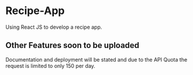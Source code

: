 # Recipe-App
Using React JS to develop a recipe app.
## Other Features soon to be uploaded
Documentation and deployment will be stated and due to the API Quota the request is limited to only 150 per day.
